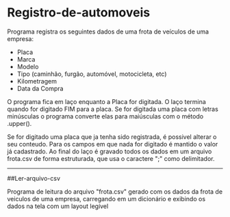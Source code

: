 # Registro-de-automoveis

Programa registra os seguintes dados de uma frota de veículos de uma empresa:
- Placa
- Marca
- Modelo
- Tipo (caminhão, furgão, automóvel, motocicleta, etc)
- Kilometragem
- Data da Compra
  
O programa fica em laço enquanto a Placa for digitada. O laço termina quando for digitado FIM
para a placa. Se for digitada uma placa com letras minúsculas o programa converte elas para
maiúsculas com o método .upper().

Se for digitado uma placa que ja tenha sido registrada, é possivel alterar o seu conteudo. Para os campos em que nada for digitado é mantido
o valor já cadastrado.
Ao final do laço é gravado todos os dados em um arquivo frota.csv de forma estruturada, que usa o caractere ";" como delimitador.

---

##Ler-arquivo-csv

Programa de leitura do arquivo "frota.csv" gerado com os dados da frota de veiculos de uma empresa, carregando em um dicionário e exibindo os dados na tela com um layout legível

